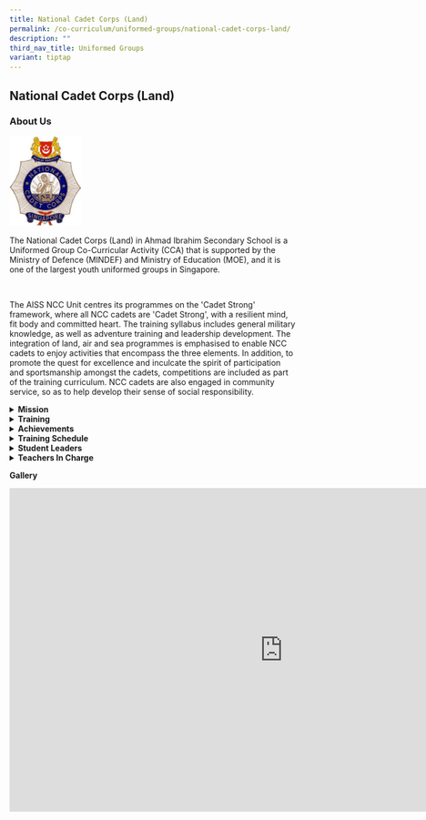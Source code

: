```yaml
---
title: National Cadet Corps (Land)
permalink: /co-curriculum/uniformed-groups/national-cadet-corps-land/
description: ""
third_nav_title: Uniformed Groups
variant: tiptap
---
```

<h2>National Cadet Corps (Land)</h2>
<h3>About Us<br></h3>
<div class="isomer-image-wrapper">
<img style="width: 25%;" height="auto" width="100%" alt="" src="/images/ncclogo.jpg">
</div>
<p>The National Cadet Corps (Land) in Ahmad Ibrahim Secondary School is a
Uniformed Group Co-Curricular Activity (CCA) that is supported by the Ministry
of Defence (MINDEF) and Ministry of Education (MOE), and it is one of the
largest youth uniformed groups in Singapore.</p>
<p>
<br>
</p>
<p>The AISS NCC Unit centres its programmes on the 'Cadet Strong' framework,
where all NCC cadets are 'Cadet Strong', with a resilient mind, fit body
and committed heart. The training syllabus includes general military knowledge,
as well as adventure training and leadership development. The integration
of land, air and sea programmes is emphasised to enable NCC cadets to enjoy
activities that encompass the three elements. In addition, to promote the
quest for excellence and inculcate the spirit of participation and sportsmanship
amongst the cadets, competitions are included as part of the training curriculum.
NCC cadets are also engaged in community service, so as to help develop
their sense of social responsibility.</p>
<p></p>
<div data-type="detailGroup" class="isomer-accordion-group isomer-accordion isomer-accordion-white">
<details class="isomer-details">
<summary><strong>Mission</strong>
</summary>
<div data-type="detailsContent" class="isomer-details-content">
<p>To Nurture Inspiring Leaders and Committed Citizens through Fun, Adventurous
and Military-related Activities</p>
</div>
</details>
</div>
<div data-type="detailGroup" class="isomer-accordion-group isomer-accordion isomer-accordion-white">
<details class="isomer-details">
<summary><strong>Training</strong>
</summary>
<div data-type="detailsContent" class="isomer-details-content">
<p>Our trainings consist of classroom lessons, individual field craft lessons
(IFC), Precision Drill Squad (PDS) and/or Free-style Drill (FSD) trainings,
physical training and sports and games. Annual camps, such as the Leadership
camp and Unit camp are designed to allow for student ownership over their
training activities and to develop the leadership competencies of the cadets.
<br>
<br>Apart from our school activities, we leverage on the activities conducted
by HQ NCC as well – such as Camp FORGE for the Junior Cadets, Camp STEEL
for the Senior Cadets and the Specialist Course for the Cadet Leaders.
Other key programmes include the Air-Rifle experiential shooting experiences
for the Senior Cadets to prepare them for their live range shooting experience
as Cadet Leaders. Immersive overseas exposure and experiential opportunities
are given to cadets who demonstrate outstanding commitment and dedication
to the corps.</p>
</div>
</details>
</div>
<div data-type="detailGroup" class="isomer-accordion-group isomer-accordion isomer-accordion-white">
<details class="isomer-details">
<summary><strong>Achievements</strong>
</summary>
<div data-type="detailsContent" class="isomer-details-content">
<p><strong>Best Unit Competition:<br></strong>** Best Unit Competition: Results
reflect the performance of the previous year.
<br>2011: Gold
<br>2012: Gold
<br>2013: Silver
<br>2014: Silver
<br>2015: Silver
<br>2016: Silver
<br>2017: Gold</p>
<p><strong>Unit Recognition Award:<br></strong>2018: Distinction
<br>2019: Distinction
<br>2020: Distinction
<br>2021: Suspended
<br>2022: Distinction
<br>2023: Distinction</p>
<p><strong>Outstanding Cadet Award:<br></strong>2017: MSG (NCC) MUHAMMAD
SYAFIQ BIN HANISS
<br>2018: MSG (NCC) RAVICHANDRAN DHARANI
<br>2019: MSG (NCC) HOE JOTHAM
<br>2020: MSG (NCC) SATHIAH ELAMARAN
<br>2021: MSG (NCC) AZRAEI SHAHRIEZAL BIN JAMIL
<br>2024: MSG (NCC) ONG KAI WEN ETHAN (WANG KAIWEN)
<br>
<br><strong><u>NCC Sports&nbsp;Championship 2024</u></strong>
<br>Junior Cadets (Captain’s Ball) – 4th place (District Finals)
<br>Senior Cadets (Ultimate Frisbee) – 2nd place (District Finals and HQ Finals)
<br>Cadet Leaders (Soccer) – 3rd place (District Finals)</p>
</div>
</details>
</div>
<div data-type="detailGroup" class="isomer-accordion-group isomer-accordion isomer-accordion-white">
<details class="isomer-details">
<summary><strong>Training Schedule</strong>
</summary>
<div data-type="detailsContent" class="isomer-details-content">
<p><strong>Wednesday<br></strong>3.30 - 5.30 PM</p>
<p><strong>Friday<br></strong>2.30 - 5.30 PM (No Training on Friday, 16 Aug,
23 Aug, 30 Aug)</p>
<p>(Training sessions by HQ will be updated once details are released)</p>
</div>
</details>
</div>
<div data-type="detailGroup" class="isomer-accordion-group isomer-accordion isomer-accordion-white">
<details class="isomer-details">
<summary><strong>Student Leaders</strong>
</summary>
<div data-type="detailsContent" class="isomer-details-content">
<p><strong>Unit Sergeant Major</strong>
<br>3SG (NCC) OKKAR MAW KONN
<br>
<br><strong>Assistant Unit Sergeant Major</strong>
<br>3SG (NCC) HENG JIE YANG
<br>
<br><strong>Company Sergeant Major (Junior Cadets)</strong>
<br>3SG (NCC) AHMAD MAHMUD BIN PARMIN
<br>
<br><strong>Company Sergeant Major (Senior Cadets)</strong>
<br>3SG (NCC) HENG WEI EN
<br>
<br><strong>Company Sergeant Major (Cadet Leaders)</strong>
<br>3SG (NCC) MARINER DEAN SUKENDRO
<br>
<br><strong>Assistant Company Sergeant Major (Junior Cadets)</strong>
<br>3SG (NCC) GOH EIK MING
<br>
<br><strong>Assistant Company Sergeant Major (Senior Cadets)</strong>
<br>3SG (NCC) CHEW YU BIN
<br>
<br><strong>Assistant Company Sergeant Major (Cadet Leaders)</strong>
<br>3SG (NCC) FIQRI HUZAIMAN BIN IRWAN SHAH
<br>
<br><strong>Physical Training and Safety Instructor (Junior Cadets)</strong>
<br>3SG (NCC) JEDSEDAR NEO ZHE XI
<br>
<br><strong>Physical Training and Safety Instructor (Senior Cadets)</strong>
<br>3SG (NCC) RAJA DHARUN
<br>
<br><strong>Physical Training and Safety Instructor (Cadet Leaders)</strong>
<br>3SG (NCC) FU RUOYANG, MARCUS
<br>
<br><strong>Quartermaster</strong>
<br>3SG (NCC) MUHAMMAD BASIL BIN MAHADI
<br>
<br><strong>Assistant Quartermaster</strong>
<br>3SG (NCC) DANISH AKMAL BIN KAMALUDIN
<br>
<br><strong>Welfare Coordinator</strong> 
<br>3SG (NCC) TAN BAO XIANG, TORRES
<br>CPL (NCC) VENKATACHALAM DAVID VASANTH</p>
</div>
</details>
</div>
<div data-type="detailGroup" class="isomer-accordion-group isomer-accordion isomer-accordion-white">
<details class="isomer-details">
<summary><strong>Teachers In Charge</strong>
</summary>
<div data-type="detailsContent" class="isomer-details-content">
<p><strong>Miss Nur Syakira Binte Zamri<br>Contact:&nbsp;<a href="mailto:nur_syakira_zamri@moe.edu.sg" rel="noopener noreferrer nofollow" target="">nur_syakira_zamri@moe.edu.sg</a></strong>
</p>
<p>Ms Jennifer Koh Pei Pei
<br>Mr Marcus Lau Shao Yu
<br>Mr Chong Wensheng</p>
</div>
</details>
</div>
<p><strong>Gallery</strong>
</p>
<div class="iframe-wrapper">
<iframe height="569" width="960" allowfullscreen="true" frameborder="0" src="https://docs.google.com/presentation/d/e/2PACX-1vRAOVqC8MuG9xC4fPLFukHJX8HZxCrncwlROABFjgz2tJfJKpWC01M1iLUjLKluLigSD6DCZeTBzsXQ/embed?start=true&amp;loop=true&amp;delayms=3000"></iframe>
</div>
<p></p>